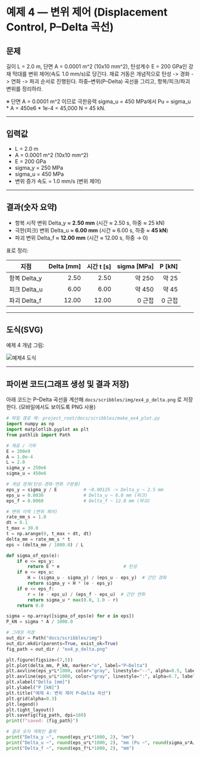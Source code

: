 # 예제 4 — 변위 제어 (Displacement Control, P–Delta 곡선)

## 문제
길이 L = 2.0 m, 단면 A = 0.0001 m^2 (10x10 mm^2), 탄성계수 E = 200 GPa인 강재 막대를
변위 제어(속도 1.0 mm/s)로 당긴다. 재료 거동은 개념적으로 탄성 -> 경화 -> 연화 -> 파괴 순서로 진행된다.
하중–변위(P–Delta) 곡선을 그리고, 항복/피크/파괴 변위를 정리하라.

※ 단면 A = 0.0001 m^2 이므로 극한응력 sigma_u = 450 MPa에서
Pu = sigma_u * A = 450e6 * 1e-4 = 45,000 N = 45 kN.

---

## 입력값
- L = 2.0 m
- A = 0.0001 m^2 (10x10 mm^2)
- E = 200 GPa
- sigma_y = 250 MPa
- sigma_u = 450 MPa
- 변위 증가 속도 = 1.0 mm/s (변위 제어)

---

## 결과(숫자 요약)
- 항복 시작 변위 Delta_y ≈ **2.50 mm** (시간 ≈ 2.50 s, 하중 ≈ 25 kN)
- 극한(피크) 변위 Delta_u ≈ **6.00 mm** (시간 ≈ 6.00 s, 하중 ≈ **45 kN**)
- 파괴 변위 Delta_f ≈ **12.00 mm** (시간 ≈ 12.00 s, 하중 → 0)

표로 정리:

| 지점              | Delta [mm] | 시간 t [s] | sigma [MPa] | P [kN] |
|------------------|-----------:|-----------:|------------:|-------:|
| 항복 Delta_y     | 2.50       | 2.50       | 약 250      | 약 25  |
| 피크 Delta_u     | 6.00       | 6.00       | 약 450      | 약 45  |
| 파괴 Delta_f     | 12.00      | 12.00      | 0 근접      | 0 근접 |

---

## 도식(SVG)
예제 4 개념 그림:

![예제4 도식](../img/bar_ex4.svg)

---

## 파이썬 코드(그래프 생성 및 결과 저장)
아래 코드는 P–Delta 곡선을 계산해 `docs/scribbles/img/ex4_p_delta.png` 로 저장한다.
(모바일에서도 보이도록 PNG 사용)

```python
# 파일 경로 예: project_root/docs/scribbles/make_ex4_plot.py
import numpy as np
import matplotlib.pyplot as plt
from pathlib import Path

# 재료 / 기하
E = 200e9
A = 1.0e-4
L = 2.0
sigma_y = 250e6
sigma_u = 450e6

# 개념 경계(탄성-경화-연화 구분용)
eps_y = sigma_y / E          # ~0.00125 -> Delta_y ~ 2.5 mm
eps_u = 0.0030               # Delta_u ~ 6.0 mm (피크)
eps_f = 0.0060               # Delta_f ~ 12.0 mm (파괴)

# 변위 이력 (변위 제어)
rate_mm_s = 1.0
dt = 0.1
t_max = 30.0
t = np.arange(0, t_max + dt, dt)
delta_mm = rate_mm_s * t
eps = (delta_mm / 1000.0) / L

def sigma_of_eps(e):
    if e <= eps_y:
        return E * e                        # 탄성
    if e <= eps_u:
        H = (sigma_u - sigma_y) / (eps_u - eps_y)  # 간단 경화
        return sigma_y + H * (e - eps_y)
    if e <= eps_f:
        r = (e - eps_u) / (eps_f - eps_u)  # 간단 연화
        return sigma_u * max(0.0, 1.0 - r)
    return 0.0

sigma = np.array([sigma_of_eps(e) for e in eps])
P_kN = sigma * A / 1000.0

# 그래프 저장
out_dir = Path("docs/scribbles/img")
out_dir.mkdir(parents=True, exist_ok=True)
fig_path = out_dir / "ex4_p_delta.png"

plt.figure(figsize=(7,5))
plt.plot(delta_mm, P_kN, marker="o", label="P–Delta")
plt.axvline(eps_y*L*1000, color="gray", linestyle="--", alpha=0.5, label="Delta_y")
plt.axvline(eps_u*L*1000, color="gray", linestyle=":", alpha=0.7, label="Delta_u (peak)")
plt.xlabel("Delta [mm]")
plt.ylabel("P [kN]")
plt.title("예제 4: 변위 제어 P–Delta 곡선")
plt.grid(alpha=0.3)
plt.legend()
plt.tight_layout()
plt.savefig(fig_path, dpi=160)
print(f"saved: {fig_path}")

# 결과 숫자 재확인 출력
print("Delta_y ~", round(eps_y*L*1000, 2), "mm")
print("Delta_u ~", round(eps_u*L*1000, 2), "mm (Pu ~", round(sigma_u*A/1000.0,1), "kN)")
print("Delta_f ~", round(eps_f*L*1000, 2), "mm")